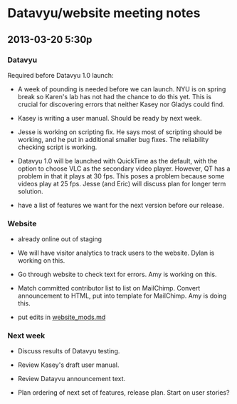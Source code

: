 # Datavyu/website meeting notes 
## 2013-03-20 5:30p

### Datavyu

Required before Datavyu 1.0 launch:

- A week of pounding is needed before we can launch. NYU is on spring break so Karen's lab has not had the chance to do this yet. This is crucial for discovering errors that neither Kasey nor Gladys could find.

- Kasey is writing a user manual. Should be ready by next week.

- Jesse is working on scripting fix. He says most of scripting should be working, and he put in additional smaller bug fixes. The reliability checking script is working.

- Datavyu 1.0 will be launched with QuickTime as the default, with the option to choose VLC as the secondary video player. However, QT has a problem in that it plays at 30 fps. This poses a problem because some videos play at 25 fps. Jesse (and Eric) will discuss plan for longer term solution.

- have a list of features we want for the next version before our release.

### Website

- already online out of staging

- We will have visitor analytics to track users to the website. Dylan is working on this.

- Go through website to check text for errors. Amy is working on this.

- Match committed contributor list to list on MailChimp. Convert announcement to HTML, put into template for MailChimp. Amy is doing this.

- put edits in [website_mods.md](https://github.com/databrary/www/blob/master/website_mods.md)


### Next week

- Discuss results of Datavyu testing.

- Review Kasey's draft user manual.

- Review Datayvu announcement text.

- Plan ordering of next set of features, release plan. Start on user stories?